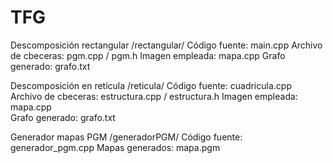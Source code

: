 # TFG
Descomposición rectangular /rectangular/
    Código fuente:          main.cpp
    Archivo de cbeceras:    pgm.cpp / pgm.h
    Imagen empleada:        mapa.cpp
    Grafo generado:         grafo.txt

Descomposición en retícula /reticula/
    Código fuente:          cuadricula.cpp
    Archivo de cbeceras:    estructura.cpp / estructura.h
    Imagen empleada:        mapa.cpp  
    Grafo generado:         grafo.txt

Generador mapas PGM  /generadorPGM/
    Código fuente:          generador_pgm.cpp
    Mapas generados:        mapa.pgm
